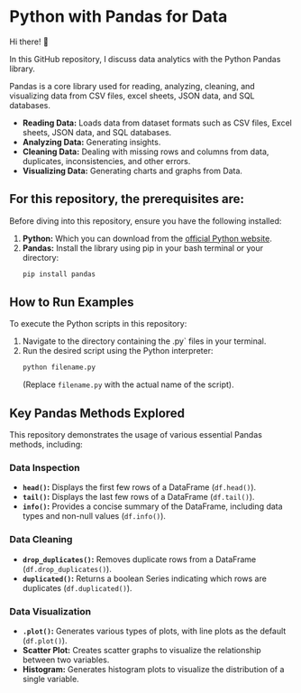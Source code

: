 # Python with Pandas for Data 

Hi there! 👋

In this GitHub repository, I discuss data analytics with the Python Pandas library.

Pandas is a  core library used for reading, analyzing, cleaning, and visualizing data from CSV files, excel sheets, JSON data, and SQL databases.

* **Reading Data:** Loads data from dataset formats such as CSV files, Excel sheets, JSON data, and SQL databases.
* **Analyzing Data:** Generating insights.
* **Cleaning Data:** Dealing with missing rows and columns from data, duplicates, inconsistencies, and other errors.
* **Visualizing Data:** Generating charts and graphs from Data.

## For this repository, the prerequisites are:

Before diving into this repository, ensure you have the following installed:

1.  **Python:** Which you can download from the [official Python website](https://www.python.org/downloads/).
2.  **Pandas:** Install the library using pip in your bash terminal or your directory:
    ```bash
    pip install pandas
    ```

## How to Run Examples

To execute the Python scripts in this repository:

1.  Navigate to the directory containing the .py` files in your terminal.
2.  Run the desired script using the Python interpreter:
    ```bash
    python filename.py
    ```
    (Replace `filename.py` with the actual name of the script).

## Key Pandas Methods Explored

This repository demonstrates the usage of various essential Pandas methods, including:

### Data Inspection

* **`head()`:** Displays the first few rows of a DataFrame (`df.head()`).
* **`tail()`:** Displays the last few rows of a DataFrame (`df.tail()`).
* **`info()`:** Provides a concise summary of the DataFrame, including data types and non-null values (`df.info()`).

### Data Cleaning

* **`drop_duplicates()`:** Removes duplicate rows from a DataFrame (`df.drop_duplicates()`).
* **`duplicated()`:** Returns a boolean Series indicating which rows are duplicates (`df.duplicated()`).

### Data Visualization

* **`.plot()`:** Generates various types of plots, with line plots as the default (`df.plot()`).
* **Scatter Plot:** Creates scatter graphs to visualize the relationship between two variables.
* **Histogram:** Generates histogram plots to visualize the distribution of a single variable.


